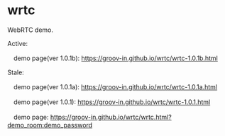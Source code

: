 # wrtc
WebRTC demo.

Active:

　demo page(ver 1.0.1b): https://groov-in.github.io/wrtc/wrtc-1.0.1b.html

Stale:

　demo page(ver 1.0.1a): https://groov-in.github.io/wrtc/wrtc-1.0.1a.html

　demo page(ver 1.0.1): https://groov-in.github.io/wrtc/wrtc-1.0.1.html

　demo page: https://groov-in.github.io/wrtc/wrtc.html?demo_room:demo_password
